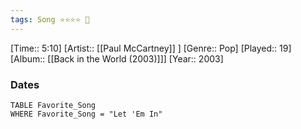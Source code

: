```yaml
---
tags: Song ⭐⭐⭐⭐ 💛
---
```

[Time:: 5:10]
[Artist:: [[Paul McCartney]] ]
[Genre:: Pop]
[Played:: 19]
[Album:: [[Back in the World (2003)]]]
[Year:: 2003]
### Dates
````dataview
TABLE Favorite_Song
WHERE Favorite_Song = "Let 'Em In"
````